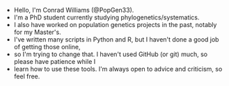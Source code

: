- Hello, I'm Conrad Williams (@PopGen33). 
- I'm a PhD student currently studying phylogenetics/systematics. 
- I also have worked on population genetics projects in the past, notably for my Master's.
- I've written many scripts in Python and R, but I haven't done a good job of getting those online,
- so I'm trying to change that. I haven't used GitHub (or git) much, so please have patience while I 
- learn how to use these tools. I'm always open to advice and criticism, so feel free.

<!---
PopGen33/PopGen33 is a ✨ special ✨ repository because its `README.md` (this file) appears on your GitHub profile.
You can click the Preview link to take a look at your changes.
--->
